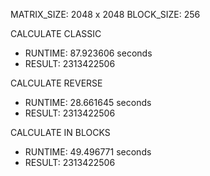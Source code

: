 MATRIX_SIZE: 2048 x 2048
BLOCK_SIZE: 256

CALCULATE CLASSIC
  -   RUNTIME: 87.923606 seconds
  -    RESULT: 2313422506

CALCULATE REVERSE
  -   RUNTIME: 28.661645 seconds
  -    RESULT: 2313422506

CALCULATE IN BLOCKS
  -   RUNTIME: 49.496771 seconds
  -    RESULT: 2313422506
